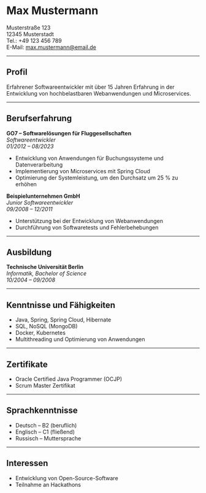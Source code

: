 # Max Mustermann  
Musterstraße 123  
12345 Musterstadt  
Tel.: +49 123 456 789  
E-Mail: max.mustermann@email.de  

---

## Profil  
Erfahrener Softwareentwickler mit über 15 Jahren Erfahrung in der Entwicklung von hochbelastbaren Webanwendungen und Microservices.

---

## Berufserfahrung  

**GO7 – Softwarelösungen für Fluggesellschaften**  
*Softwareentwickler*  
*01/2012 – 08/2023*  
- Entwicklung von Anwendungen für Buchungssysteme und Datenverarbeitung  
- Implementierung von Microservices mit Spring Cloud  
- Optimierung der Systemleistung, um den Durchsatz um 25 % zu erhöhen  

**Beispielunternehmen GmbH**  
*Junior Softwareentwickler*  
*09/2008 – 12/2011*  
- Unterstützung bei der Entwicklung von Webanwendungen  
- Durchführung von Softwaretests und Fehlerbehebungen  

---

## Ausbildung  

**Technische Universität Berlin**  
*Informatik, Bachelor of Science*  
*10/2004 – 09/2008*

---

## Kenntnisse und Fähigkeiten  
- Java, Spring, Spring Cloud, Hibernate  
- SQL, NoSQL (MongoDB)  
- Docker, Kubernetes  
- Multithreading und Optimierung von Anwendungen  

---

## Zertifikate  
- Oracle Certified Java Programmer (OCJP)  
- Scrum Master Zertifikat  

---

## Sprachkenntnisse  
- Deutsch – B2 (beruflich)  
- Englisch – C1 (fließend)  
- Russisch – Muttersprache  

---

## Interessen  
- Entwicklung von Open-Source-Software  
- Teilnahme an Hackathons  
